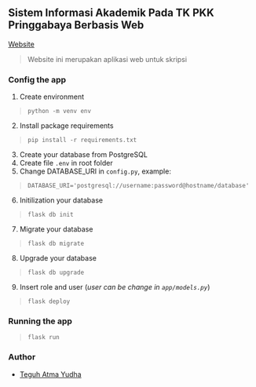 ## Sistem Informasi Akademik Pada TK PKK Pringgabaya Berbasis Web
[Website](http://www.tkpkkpringgabaya.sch.id)
> Website ini merupakan aplikasi web untuk skripsi


### Config the app
1. Create environment
> `python -m venv env`
2. Install package requirements
> `pip install -r requirements.txt`
3. Create your database from PostgreSQL
4. Create file `.env` in root folder
5. Change DATABASE_URI in `config.py`, example:
> `DATABASE_URI='postgresql://username:password@hostname/database'`
6. Initilization your database
> `flask db init`
7. Migrate your database
> `flask db migrate`
8. Upgrade your database
> `flask db upgrade`
9. Insert role and user (_user can be change in `app/models.py`_)
> `flask deploy`

### Running the app
> `flask run`


### Author
- [Teguh Atma Yudha](https://github.com/teguhatma)
